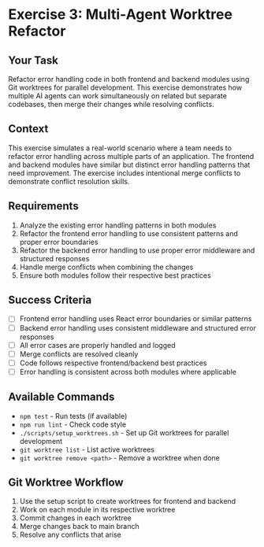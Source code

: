 # Exercise 3: Multi-Agent Worktree Refactor

## Your Task
Refactor error handling code in both frontend and backend modules using Git worktrees for parallel development. This exercise demonstrates how multiple AI agents can work simultaneously on related but separate codebases, then merge their changes while resolving conflicts.

## Context
This exercise simulates a real-world scenario where a team needs to refactor error handling across multiple parts of an application. The frontend and backend modules have similar but distinct error handling patterns that need improvement. The exercise includes intentional merge conflicts to demonstrate conflict resolution skills.

## Requirements
1. Analyze the existing error handling patterns in both modules
2. Refactor the frontend error handling to use consistent patterns and proper error boundaries
3. Refactor the backend error handling to use proper error middleware and structured responses
4. Handle merge conflicts when combining the changes
5. Ensure both modules follow their respective best practices

## Success Criteria
- [ ] Frontend error handling uses React error boundaries or similar patterns
- [ ] Backend error handling uses consistent middleware and structured error responses
- [ ] All error cases are properly handled and logged
- [ ] Merge conflicts are resolved cleanly
- [ ] Code follows respective frontend/backend best practices
- [ ] Error handling is consistent across both modules where applicable

## Available Commands
- `npm test` - Run tests (if available)
- `npm run lint` - Check code style
- `./scripts/setup_worktrees.sh` - Set up Git worktrees for parallel development
- `git worktree list` - List active worktrees
- `git worktree remove <path>` - Remove a worktree when done

## Git Worktree Workflow
1. Use the setup script to create worktrees for frontend and backend
2. Work on each module in its respective worktree
3. Commit changes in each worktree
4. Merge changes back to main branch
5. Resolve any conflicts that arise